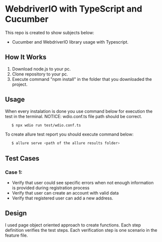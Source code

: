 # WebdriverIO with TypeScript and Cucumber

This repo is created to show subjects below:

* Cucumber and WebdriverIO library usage with Typescript.

## How It Works

1. Download node.js to your pc.
2. Clone repository to your pc.
3. Execute command "npm install" in the folder that you downloaded the project.
 

## Usage
When every instalation is done you use command below for execution the test in the terminal.
NOTICE: wdio.conf.ts file path should be correct.

 ```sh
    $ npx wdio run test/wdio.conf.ts
 ```
To create allure test report you should execute command below:

 ```sh
    $ allure serve <path of the allure results folder>  
 ```
## Test Cases

### Case 1:
* Verify that user could see specific errors when not enough information is provided during registration process
* Verify that user can create an account with valid data 
* Verify that registered user can add a new address. 

## Design

I used page object oriented approach to create functions. Each step definition verifies the test steps. Each verification step is one scenario in the feature file.
